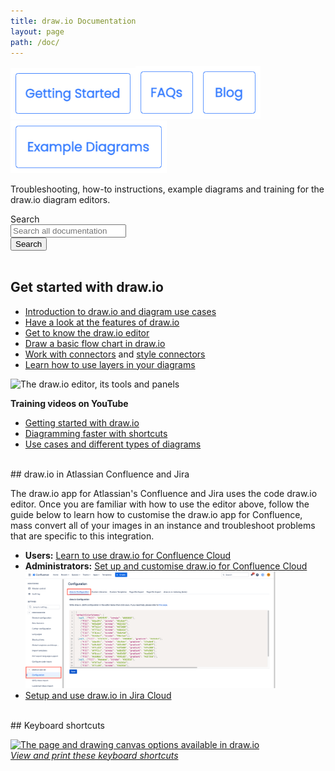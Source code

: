 ```yaml
---
title: draw.io Documentation
layout: page
path: /doc/
---
```


[<img src="/assets/img/blog/getting-started-header.png" style="width=100%;max-width:200px;" alt="Links to documents to help you get started with draw.io">](#get-started-with-diagramsnet)[<img src="/assets/img/blog/faqs-header.png" style="width=100%;max-width:100px;height:auto;" alt="draw.io frequently asked questions (FAQs)">](/doc/faq/)[<img src="/assets/img/blog/blog-header.png" style="width=100%;max-width:100px;height:auto;" alt="The draw.io blog">](/blog/)[<img src="/assets/img/blog/example-diagrams-header.png" style="width=100%;max-width:250px;height:auto;" alt="Examples of a range of diagrams created in draw.io">](/example-diagrams.html)

Troubleshooting, how-to instructions, example diagrams and training for the draw.io diagram editors.

<form class="w-lg-75 mx-lg-auto" action="/search">
 <div class="d-flex align-items-center">
  <label class="sr-only" for="signupSrEmail">Search</label>
  <div class="input-group">
   <input type="text" class="form-control" name="search" id="signupSrEmail" placeholder="Search all documentation" aria-label="Search all documentation">
  </div>
  <button type="submit" class="btn btn-primary text-nowrap ml-3">
   <span class="fas fa-search font-size-1 mr-2"></span> Search
  </button>
 </div>
</form>
<br />

## Get started with draw.io

* [Introduction to draw.io and diagram use cases](/doc/getting-started-diagram-types.html)
* [Have a look at the features of draw.io](/features.html)
* [Get to know the draw.io editor](/doc/getting-started-editor.html)
* [Draw a basic flow chart in draw.io](/doc/getting-started-basic-flow-chart.html)
* [Work with connectors](/doc/faq/connectors.html) and [style connectors](/doc/faq/connector-styles.html)
* [Learn how to use layers in your diagrams](/doc/layers.html)

<img src="/assets/img/blog/interface-introduction.png" style="width=100%;max-width:400px;height:auto;" alt="The draw.io editor, its tools and panels">

**Training videos on YouTube**

* [Getting started with draw.io](https://www.youtube.com/watch?v=PfY5BN-Saho&list=PLX6xdk86h_0zxz0Ia4Te17VTehnlqmBnw&index=7)
* [Diagramming faster with shortcuts](https://www.youtube.com/watch?v=LwNYm7DCDCY&list=PLX6xdk86h_0zDOt2OUYYHB25vBvwe6rq3&index=1)
* [Use cases and different types of diagrams](https://www.youtube.com/playlist?list=PLX6xdk86h_0xJDSi1X7j-Amdc4OjIEKdY)

<br />
## draw.io in Atlassian Confluence and Jira

The draw.io app for Atlassian's Confluence and Jira uses the code draw.io editor. Once you are familiar with how to use the editor above, follow the guide below to learn how to customise the draw.io app for Confluence, mass convert all of your images in an instance and troubleshoot problems that are specific to this integration.

* **Users:** [Learn to use draw.io for Confluence Cloud](/doc/drawio-confluence-cloud.html)
* **Administrators:** [Set up and customise draw.io for Confluence Cloud](/doc/drawio-confluence-cloud-admin.html)
<br /><img src="/assets/img/blog/drawio-configuration-custom-colours.png" style="width=100%;max-width:400px;height:auto;" alt="Administrators can specify custom colours for draw.io in Confluence Cloud">
* [Setup and use draw.io in Jira Cloud](/doc/drawio-jira-cloud.html)

<br />
## Keyboard shortcuts 

[<img src="https://app.diagrams.net/shortcuts.svg" style="width=100%;max-width:600px;;height:auto;" alt="The page and drawing canvas options available in draw.io">](https://app.diagrams.net/shortcuts.svg)
<br />[_View and print these keyboard shortcuts_](https://app.diagrams.net/shortcuts.svg)

